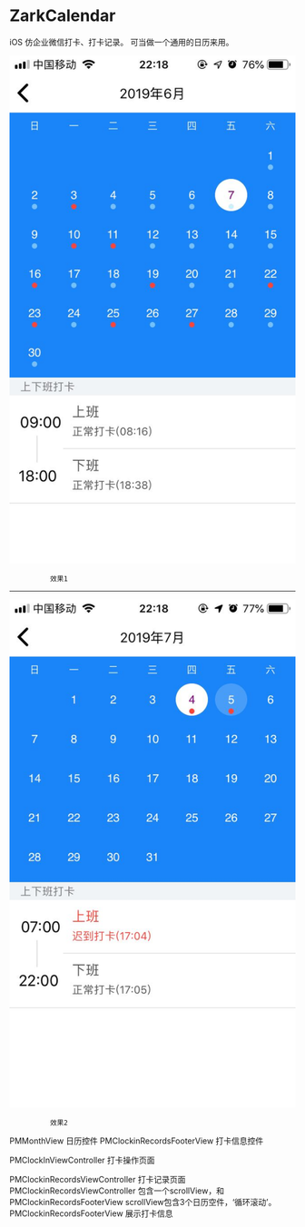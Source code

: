 # ZarkCalendar
  iOS 仿企业微信打卡、打卡记录。 可当做一个通用的日历来用。
  
  ![效果1](WechatIMG163.jpeg)
  
              效果1
  
  ------------------------------------------------------
  
  ![效果2](WechatIMG164.jpeg)
  
              效果2
  
  PMMonthView  日历控件
  PMClockinRecordsFooterView 打卡信息控件
  

  PMClockInViewController 打卡操作页面
  
  PMClockinRecordsViewController  打卡记录页面
  PMClockinRecordsViewController 包含一个scrollView，和PMClockinRecordsFooterView
  scrollView包含3个日历空件，‘循环滚动’。
  PMClockinRecordsFooterView  展示打卡信息
  
  
